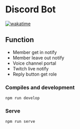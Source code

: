 # Discord Bot

[![wakatime](https://wakatime.com/badge/github/rhy3h/magicord.svg)](https://wakatime.com/badge/github/rhy3h/magicord)

## Function

- Member get in notify
- Member leave out notify
- Voice channel portal
- Twitch live notify
- Reply button get role

### Compiles and development

```
npm run develop
```

### Serve

```
npm run serve
```
